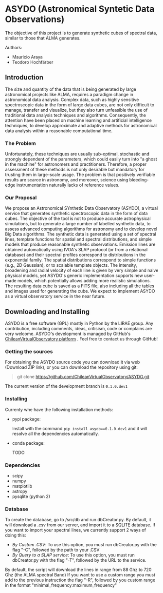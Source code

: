 ﻿

# ASYDO (Astronomical Syntetic Data Observations) #

The objective of this project is to generate synthetic cubes of spectral data, similar to those that ALMA generates.

Authors:

 * Mauricio Araya
 * Teodoro Hochfärber


## Introduction ##
The size and quantity of the data that is being generated by large astronomical projects like ALMA, requires a paradigm change in astronomical data analysis. Complex data, such as highly sensitive spectroscopic data in the form of large data cubes, are not only difficult to manage, transfer and visualize, but they also turn unfeasible the use of traditional data analysis techniques and algorithms. Consequently, the attention have been placed on machine learning and artificial intelligence techniques, to develop approximate and adaptive methods for astronomical data analysis within a reasonable computational time.

### The Problem ###

Unfortunately, these techniques are usually sub-optimal, stochastic and strongly dependent of the parameters, which could easily turn into "a ghost in the machine" for astronomers and practitioners. Therefore, a proper assessment of these methods is not only desirable but mandatory for trusting them in large-scale usage. The problem is that positively verifiable results are scarce in astronomy, and moreover, science using bleeding-edge instrumentation naturally lacks of reference values.

### Our Proposal ###

We propose an Astronomical SYnthetic Data Observatory (ASYDO), a virtual service that generates synthetic spectroscopic data in the form of data cubes. The objective of the tool is not to produce accurate astrophysical simulations, but to generate a large number of labelled synthetic data, to assess advanced computing algorithms for astronomy and to develop novel Big Data algorithms. The synthetic data is generated using a set of spectral lines, template functions for spatial and spectral distributions, and simple models that produce reasonable synthetic observations. Emission lines are obtained automatically using IVOA's SLAP protocol (or from a relational database) and their spectral profiles correspond to distributions in the exponential family. The spatial distributions correspond to simple functions (e.g., 2D Gaussian), or to scalable template objects. The intensity, broadening and radial velocity of each line is given by very simple and naive physical models, yet ASYDO's generic implementation supports new user-made models, which potentially allows adding more realistic simulations. The resulting data cube is saved as a FITS file, also including all the tables and images used for generating the cube. We expect to implement ASYDO as a virtual observatory service in the near future.


## Downloading and Installing ##

ASYDO is a free software (GPL) mostly in Python by the LIRAE group. Any contribution, including comments, ideas, critisism, code or complains are very welcome.
ASYDO's development is managed by GitHub's [ChileanVirtualObservatory platform](https://github.com/ChileanVirtualObservatory/ASYDO) . Feel free to contact us through GitHub!

### Getting the sources

For obtaining the ASYDO source code you can download it via web (Download ZIP link), or you can download the repository using git:

> git clone https://github.com/ChileanVirtualObservatory/ASYDO.git

The current version of the development branch is `0.1.0.dev1`

### Installing

Currenty whe have the following installation methods:

 * pypi package:

    Install with the command `pip install asydo==0.1.0.dev1` and it will resolve all the dependencies automatically.

 * conda package:

    TODO

### Dependencies ###

 * scipy
 * numpy
 * matplotlib
 * astropy
 * pysqlite (python 2)

### Database ###

To create the database, go to /src/db and run dbCreator.py. By default, it will download a .csv from our server, and import it to a SQLITE database.
If you want to import your spectral lines, we currently support 2 ways of doing this:
  * *By Custom .CSV*: To use this option, you must run dbCreator.py with the flag "-C", followed by the path to your .CSV
  * *By Query to a SLAP service*: To use this option, you must run dbCreator.py with the flag "-T", followed by the URL to the service.

By default, the script will download the lines in range from 88 Ghz to 720 Ghz (the ALMA spectral Band)
If you want to use a custom range you must add to the previous instruction the flag "-R", followed by you custom range in the format "minimal\_frequency:maximum\_frequency"

